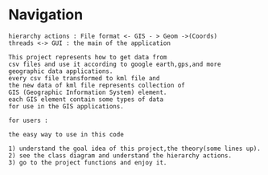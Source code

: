 # Navigation

	hierarchy actions : File format <- GIS - > Geom ->(Coords)
	threads <-> GUI : the main of the application

	This project represents how to get data from
	csv files and use it according to google earth,gps,and more
	geographic data	applications.
	every csv file transformed to kml file and 
	the new data of kml file represents collection of 
	GIS (Geographic Information System) element.
	each GIS element contain some types of data 
	for use in the GIS applications.
	
	for users :
	 
	the easy way to use in this code 
	
	1) understand the goal idea of this project,the theory(some lines up).
	2) see the class diagram and understand the hierarchy actions.
	3) go to the project functions and enjoy it.
